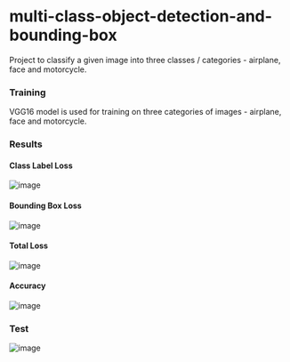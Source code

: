 # multi-class-object-detection-and-bounding-box
 
Project to classify a given image into three classes / categories - airplane, face and motorcycle.

### Training
VGG16 model is used for training on three categories of images - airplane, face and motorcycle.

### Results
#### Class Label Loss
![image](https://user-images.githubusercontent.com/14955987/209325641-5738b519-5b92-41c1-9b0c-9c58e273a55a.png)

#### Bounding Box Loss
![image](https://user-images.githubusercontent.com/14955987/209325660-e9082f3a-a2e1-48d4-b034-6749261eb7ef.png)

#### Total Loss
![image](https://user-images.githubusercontent.com/14955987/209325360-528a0c3f-95e5-441c-a0dd-6275b9264760.png)

#### Accuracy
![image](https://user-images.githubusercontent.com/14955987/209325705-af80f6a2-4eec-4bfa-8e45-51a13ed507cb.png)

### Test
![image](https://user-images.githubusercontent.com/14955987/209325788-09c8c9a2-023e-4757-8520-480bca355fdf.png)


